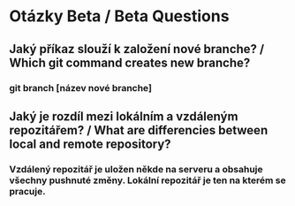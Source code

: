 # Otázky Beta / Beta Questions

## Jaký příkaz slouží k založení nové branche? / Which git command creates new branche?
### git branch [název nové branche]

## Jaký je rozdíl mezi lokálním a vzdáleným repozitářem? / What are differencies between local and remote repository?
### Vzdálený repozitář je uložen někde na serveru a obsahuje všechny pushnuté změny. Lokální repozitář je ten na kterém se pracuje.
